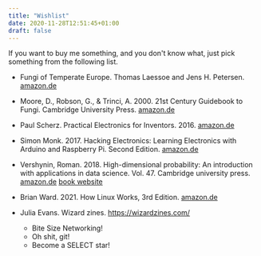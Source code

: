 ```yaml
---
title: "Wishlist"
date: 2020-11-28T12:51:45+01:00
draft: false
---
```


If you want to buy me something, and you don't know what, just pick 
something from the following list. 

* Fungi of Temperate Europe. Thomas Laessoe and Jens H. Petersen. [amazon.de](https://www.amazon.de/dp/0691180377/?coliid=I61KK49EMN4LP&colid=2UPU4CVKSN94G&psc=1&ref_=lv_ov_lig_dp_it)

* Moore, D., Robson, G., & Trinci, A. 2000. 21st Century Guidebook to Fungi. Cambridge University Press. 
[amazon.de](https://www.amazon.de/Century-Guidebook-Fungi-David-Moore/dp/1108745687/ref=tmm_pap_title_0?_encoding=UTF8&qid=1606564014&sr=8-2)

* Paul Scherz. Practical Electronics for Inventors. 2016. 
[amazon.de](https://www.amazon.de/dp/1259587541/?coliid=I3EIJJT9OGDCB7&colid=RGD0DREC9YQB&psc=1&ref_=lv_ov_lig_dp_it)

* Simon Monk. 2017. Hacking Electronics: Learning Electronics with Arduino and Raspberry Pi. Second Edition. [amazon.de](https://www.amazon.de/dp/1260012204/?coliid=IMN8CMVT6FVDE&colid=RGD0DREC9YQB&psc=1&ref_=lv_ov_lig_dp_it)

* Vershynin, Roman. 2018. High-dimensional probability: An introduction with applications in data science. Vol. 47. Cambridge university press.
[amazon.de](https://www.amazon.de/dp/1108415199/?coliid=I1PZMP5NZXK0K8&colid=2UPU4CVKSN94G&psc=1&ref_=lv_ov_lig_dp_it)
[book website](https://www.math.uci.edu/~rvershyn/papers/HDP-book/HDP-book.html#)

* Brian Ward. 2021. How Linux Works, 3rd Edition. [amazon.de](https://www.amazon.de/How-Linux-Works-Brian-Ward-dp-1718500408/dp/1718500408/ref=dp_ob_title_bk)

* Julia Evans. Wizard zines. https://wizardzines.com/
	* Bite Size Networking!
	* Oh shit, git!
	* Become a SELECT star!
